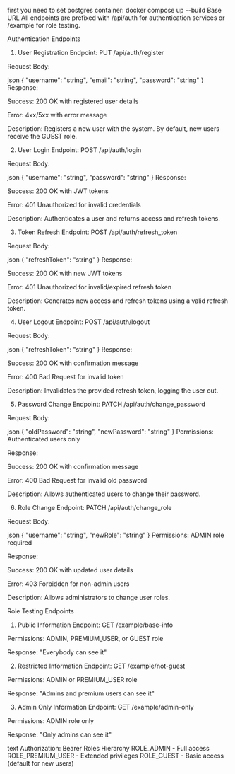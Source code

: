 first you need to set postgres container: docker compose up --build
Base URL
All endpoints are prefixed with /api/auth for authentication services or /example for role testing.

Authentication Endpoints
1. User Registration
Endpoint: PUT /api/auth/register

Request Body:

json
{
  "username": "string",
  "email": "string",
  "password": "string"
}
Response:

Success: 200 OK with registered user details

Error: 4xx/5xx with error message

Description:
Registers a new user with the system. By default, new users receive the GUEST role.

2. User Login
Endpoint: POST /api/auth/login

Request Body:

json
{
  "username": "string",
  "password": "string"
}
Response:

Success: 200 OK with JWT tokens

Error: 401 Unauthorized for invalid credentials

Description:
Authenticates a user and returns access and refresh tokens.

3. Token Refresh
Endpoint: POST /api/auth/refresh_token

Request Body:

json
{
  "refreshToken": "string"
}
Response:

Success: 200 OK with new JWT tokens

Error: 401 Unauthorized for invalid/expired refresh token

Description:
Generates new access and refresh tokens using a valid refresh token.

4. User Logout
Endpoint: POST /api/auth/logout

Request Body:

json
{
  "refreshToken": "string"
}
Response:

Success: 200 OK with confirmation message

Error: 400 Bad Request for invalid token

Description:
Invalidates the provided refresh token, logging the user out.

5. Password Change
Endpoint: PATCH /api/auth/change_password

Request Body:

json
{
  "oldPassword": "string",
  "newPassword": "string"
}
Permissions: Authenticated users only

Response:

Success: 200 OK with confirmation message

Error: 400 Bad Request for invalid old password

Description:
Allows authenticated users to change their password.

6. Role Change
Endpoint: PATCH /api/auth/change_role

Request Body:

json
{
  "username": "string",
  "newRole": "string"
}
Permissions: ADMIN role required

Response:

Success: 200 OK with updated user details

Error: 403 Forbidden for non-admin users

Description:
Allows administrators to change user roles.

Role Testing Endpoints
1. Public Information
Endpoint: GET /example/base-info

Permissions: ADMIN, PREMIUM_USER, or GUEST role

Response:
"Everybody can see it"

2. Restricted Information
Endpoint: GET /example/not-guest

Permissions: ADMIN or PREMIUM_USER role

Response:
"Admins and premium users can see it"

3. Admin Only Information
Endpoint: GET /example/admin-only

Permissions: ADMIN role only

Response:
"Only admins can see it"

text
Authorization: Bearer <token>
Roles Hierarchy
ROLE_ADMIN - Full access
ROLE_PREMIUM_USER - Extended privileges
ROLE_GUEST - Basic access (default for new users)
